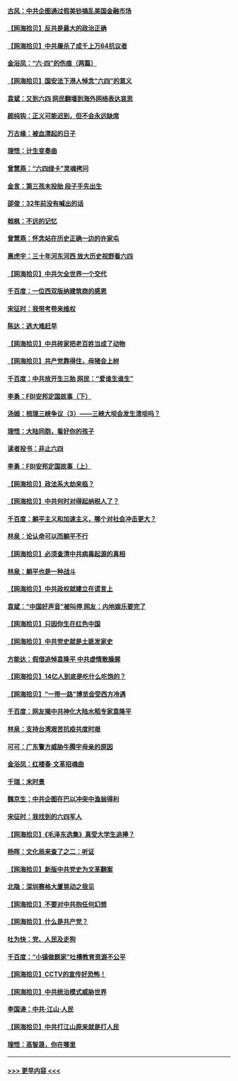 #### [古风：中共企图通过假美钞搞乱美国金融市场](../pages/nsc993/n13009626.md?t=06091652) 
#### [【网海拾贝】反共是最大的政治正确](../pages/nsc993/n13007051.md?t=06091652) 
#### [【网海拾贝】中共屠杀了成千上万64抗议者](../pages/nsc993/n13002713.md?t=06091652) 
#### [金浴凤：“六·四”的伤痕（两篇）](../pages/nsc993/n13001719.md?t=06091652) 
#### [【网海拾贝】国安法下港人悼念“六四”的意义](../pages/nsc993/n13001039.md?t=06091652) 
#### [袁斌：又到六四 网民翻墙到海外网络表达哀思](../pages/nsc993/n13000995.md?t=06091652) 
#### [颜纯钩：正义可能迟到，但不会永远缺席](../pages/nsc993/n13000920.md?t=06091652) 
#### [万古缘：被血漂起的日子](../pages/nsc993/n13000914.md?t=06091652) 
#### [理悟：计生变奏曲](../pages/nsc993/n13000414.md?t=06091652) 
#### [曾慧燕：“六四绿卡”灵魂拷问](../pages/nsc993/n13000277.md?t=06091652) 
#### [金言：第三孩未投胎 段子手先出生](../pages/nsc993/n13000215.md?t=06091652) 
#### [邵俊：32年前没有喊出的话](../pages/nsc993/n13000181.md?t=06091652) 
#### [戟枫：不远的记忆](../pages/nsc993/n13000121.md?t=06091652) 
#### [曾慧燕：怀念站在历史正确一边的许家屯](../pages/nsc993/n13000073.md?t=06091652) 
#### [惠虎宇：三十年河东河西 放大历史视野看六四](../pages/nsc993/n13000018.md?t=06091652) 
#### [【网海拾贝】中共欠全世界一个交代](../pages/nsc993/n12998706.md?t=06091652) 
#### [千百度：一位西双版纳建筑商的感恩](../pages/nsc993/n12998487.md?t=06091652) 
#### [宋征时：我带考卷来维权](../pages/nsc993/n12994088.md?t=06091652) 
#### [陈达：逃大难赶早](../pages/nsc993/n12993569.md?t=06091652) 
#### [【网海拾贝】中共砖家把老百姓当成了动物](../pages/nsc993/n12993483.md?t=06091652) 
#### [【网海拾贝】共产党靠得住，母猪会上树](../pages/nsc993/n12990730.md?t=06091652) 
#### [千百度：中共放开生三胎 网民：“爱谁生谁生”](../pages/nsc993/n12990644.md?t=06091652) 
#### [李勇：FBI安邦定国故事（下）](../pages/nsc993/n12987854.md?t=06091652) 
#### [汤姆：梳理三峡争议（3）——三峡大坝会发生溃坝吗？](../pages/nsc993/n12989806.md?t=06091652) 
#### [理悟：大陆同胞，看好你的孩子](../pages/nsc993/n12989778.md?t=06091652) 
#### [读者投书：非止六四](../pages/nsc993/n12989673.md?t=06091652) 
#### [李勇：FBI安邦定国故事（上）](../pages/nsc993/n12987749.md?t=06091652) 
#### [【网海拾贝】政法系大劫来临？](../pages/nsc993/n12987596.md?t=06091652) 
#### [【网海拾贝】中共何时对得起纳税人了？](../pages/nsc993/n12985578.md?t=06091652) 
#### [千百度：躺平主义和加速主义，哪个对社会冲击更大？](../pages/nsc993/n12985512.md?t=06091652) 
#### [林泉：论认命可以而躺平不行](../pages/nsc993/n12985505.md?t=06091652) 
#### [【网海拾贝】必须查清中共病毒起源的真相](../pages/nsc993/n12984276.md?t=06091652) 
#### [林泉：躺平也是一种战斗](../pages/nsc993/n12984194.md?t=06091652) 
#### [【网海拾贝】中共政权就建立在谎言上](../pages/nsc993/n12981880.md?t=06091652) 
#### [袁斌：“中国好声音”被叫停 网友：内地娱乐要完了](../pages/nsc993/n12981826.md?t=06091652) 
#### [【网海拾贝】只因你生在红色中国](../pages/nsc993/n12979096.md?t=06091652) 
#### [【网海拾贝】中共党史就是土匪发家史](../pages/nsc993/n12976478.md?t=06091652) 
#### [方能达：假借追悼袁隆平 中共虚情散臊腥](../pages/nsc993/n12976396.md?t=06091652) 
#### [【网海拾贝】14亿人到底是吃什么吃饱的？](../pages/nsc993/n12974125.md?t=06091652) 
#### [【网海拾贝】“一带一路”博览会受西方冷遇](../pages/nsc993/n12971787.md?t=06091652) 
#### [千百度：网友揭中共神化大陆水稻专家袁隆平](../pages/nsc993/n12971733.md?t=06091652) 
#### [林泉：支持台湾艰苦抗疫共度时艰](../pages/nsc993/n12971350.md?t=06091652) 
#### [可可：广东警方威胁牛腾宇母亲的原因](../pages/nsc993/n12971100.md?t=06091652) 
#### [金浴凤：红楼春·文革招魂曲](../pages/nsc993/n12970354.md?t=06091652) 
#### [千瑞：末时景](../pages/nsc993/n12970337.md?t=06091652) 
#### [魏京生：中共企图在巴以冲突中渔翁得利](../pages/nsc993/n12970286.md?t=06091652) 
#### [宋征时：我找到的六四军人](../pages/nsc993/n12970213.md?t=06091652) 
#### [【网海拾贝】《毛泽东选集》真受大学生追捧？](../pages/nsc993/n12968779.md?t=06091652) 
#### [杨晖：文化局来查了之二：听证](../pages/nsc993/n12966528.md?t=06091652) 
#### [【网海拾贝】新版中共党史为文革翻案](../pages/nsc993/n12967526.md?t=06091652) 
#### [北隐：深圳赛格大厦晃动之我见](../pages/nsc993/n12967393.md?t=06091652) 
#### [【网海拾贝】不要对中共抱任何幻想](../pages/nsc993/n12965222.md?t=06091652) 
#### [【网海拾贝】什么是共产党？](../pages/nsc993/n12962781.md?t=06091652) 
#### [吐为快：党、人民及走狗](../pages/nsc993/n12962747.md?t=06091652) 
#### [千百度：“小镇做题家”吐槽教育资源不公平](../pages/nsc993/n12962705.md?t=06091652) 
#### [【网海拾贝】CCTV的宣传好恐怖！](../pages/nsc993/n12959984.md?t=06091652) 
#### [【网海拾贝】中共统治模式威胁世界](../pages/nsc993/n12957622.md?t=06091652) 
#### [李国涛：中共‧江山‧人民](../pages/nsc993/n12957502.md?t=06091652) 
#### [【网海拾贝】中共打江山原来就是打人民](../pages/nsc993/n12954345.md?t=06091652) 
#### [理悟：高智晟，你在哪里](../pages/nsc993/n12953115.md?t=06091652) 

----
#### [ >>> 更早内容 <<< ](../indexes/nsc993-earlier.md)
